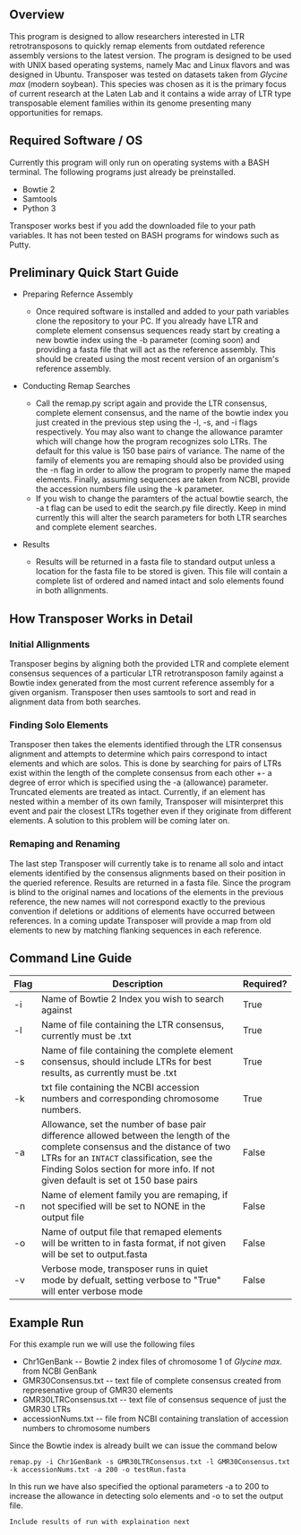 

## Overview

This program is designed to allow researchers interested in LTR retrotransposons to quickly remap elements from outdated reference assembly versions to the latest version. 
The program is designed to be used with UNIX based operating systems, namely Mac and Linux flavors and was designed in Ubuntu.
Transposer was tested on datasets taken from *Glycine max* (modern soybean). This species was chosen as it is the primary focus of current research at the Laten Lab and it contains a wide array of LTR type transposable element families within its genome presenting many opportunities for remaps.

## Required Software / OS
Currently this program will only run on operating systems with a BASH terminal. The following programs just already be preinstalled.

* Bowtie 2
* Samtools
* Python 3

Transposer works best if you add the downloaded file to your path variables. It has not been tested on BASH programs for windows such as Putty. 

## Preliminary Quick Start Guide

* Preparing Refernce Assembly
   * Once required software is installed and added to your path variables clone the repository to your PC. If you already have LTR and complete element consensus sequences ready start by creating a new bowtie index using the -b parameter (coming soon) and providing a fasta file that will act as the reference assembly. This should be created using the most recent version of an organism's reference assembly. 

* Conducting Remap Searches
   * Call the remap.py script again and provide the LTR consensus, complete element consensus, and the name of the bowtie index you just created in the previous step using the -l, -s, and -i flags respectively. You may also want to change the allowance paramter which will change how the program recognizes solo LTRs. The default for this value is 150 base pairs of variance. The name of the family of elements you are remaping should also be provided using the -n flag in order to allow the program to properly name the maped elements. Finally, assuming sequences are taken from NCBI, provide the accession numbers file using the -k parameter.
   * If you wish to change the paramters of the actual bowtie search, the -a t flag can be used to edit the search.py file directly. Keep in mind currently this will alter the search parameters for both LTR searches and complete element searches. 

* Results
   * Results will be returned in a fasta file to standard output unless a location for the fasta file to be stored is given. This file will contain a complete list of ordered and named intact and solo elements found in both allignments. 
   
## How Transposer Works in Detail

### Initial Allignments
Transposer begins by aligning both the provided LTR and complete element consensus sequences of a particular LTR retrotransposon family against a Bowtie index generated from the most current reference assembly for a given organism. 
Transposer then uses samtools to sort and read in alignment data from both searches. 

### Finding Solo Elements
Transposer then takes the elements identified through the LTR consensus alignment and attempts to determine which pairs correspond to intact elements and which are solos. This is done by searching for pairs of LTRs exist within the length of the complete consensus from each other +- a degree of error which is specified using the -a (allowance) parameter. Truncated elements are treated as intact. 
Currently, if an element has nested within a member of its own family, Transposer will misinterpret this event and pair the closest LTRs together even if they originate from different elements. A solution to this problem will be coming later on. 

### Remaping and Renaming 
The last step Transposer will currently take is to rename all solo and intact elements identified by the consensus alignments based on their position in the queried reference. Results are returned in a fasta file.
Since the program is blind to the original names and locations of the elements in the previous reference, the new names will not correspond exactly to the previous convention if deletions or additions of elements have occurred between references. 
In a coming update Transposer will provide a map from old elements to new by matching flanking sequences in each reference. 
   
## Command Line Guide

| Flag     | Description          | Required? |
| ------------- |-------------| -----|
| -i     | Name of Bowtie 2 Index you wish to search against| True|
| -l      |Name of file containing the LTR consensus, currently must be .txt   |   True |
| -s | Name of file containing the complete element consensus, should include LTRs for best results, as currently must be .txt     |    True |
| -k | txt file containing the NCBI accession numbers and corresponding chromosome numbers. | True|
| -a | Allowance, set the number of base pair difference allowed between the length of the complete consensus and the distance of two LTRs for an `INTACT` classification, see the Finding Solos section for more info. If not given default is set ot 150 base pairs | False |
| -n | Name of element family you are remaping, if not specified will be set to NONE in the output file | False |
|-o | Name of output file that remaped elements will be written to in fasta format, if not given will be set to output.fasta | False
|-v | Verbose mode, transposer runs in quiet mode by defualt, setting verbose to "True" will enter verbose mode |False |
 
## Example Run

For this example run we will use the following files 
* Chr1GenBank -- Bowtie 2 index files of chromosome 1 of *Glycine max.* from NCBI GenBank
* GMR30Consensus.txt -- text file of complete consensus created from represenative group of GMR30 elements
* GMR30LTRConsensus.txt -- text file of consensus sequence of just the GMR30 LTRs
* accessionNums.txt -- file from NCBI containing translation of accession numbers to chromosome numbers

Since the Bowtie index is already built we can issue the command below
```
remap.py -i Chr1GenBank -s GMR30LTRConsensus.txt -l GMR30Consensus.txt -k accessionNums.txt -a 200 -o testRun.fasta
```

In this run we have also specified the optional parameters -a to 200 to increase the allowance in detecting solo elements and -o to set the output file. 

`Include results of run with explaination next`
